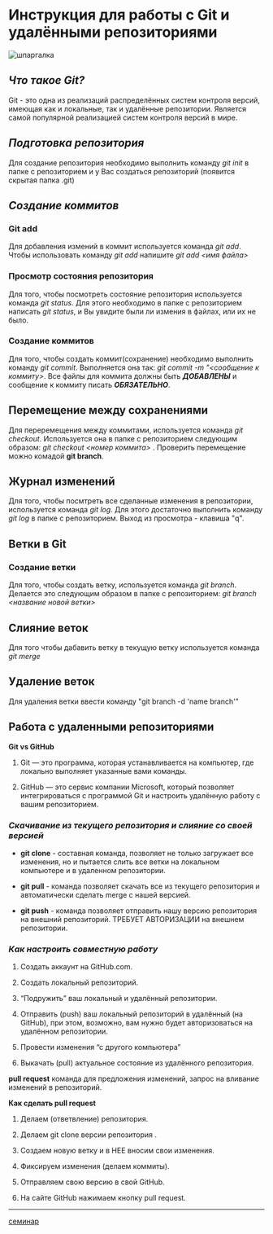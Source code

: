 # **Инструкция для работы с Git и удалёнными репозиториями**
![шпаргалка](markdown.png)


## *Что такое Git?*
Git - это одна из реализаций распределённых систем контроля версий, имеющая как и локальные, так и удалённые репозитории. Является самой популярной реализацией систем контроля версий в мире.
## *Подготовка репозитория*
Для создание репозитория необходимо выполнить команду *git init*  в папке с репозиторием и у Вас создаться репозиторий (появится скрытая папка .git)

## *Создание коммитов*

### **Git add**
Для добавления измений в коммит используется команда *git add*. Чтобы использовать команду *git add* напишите *git add <имя файла>*

### **Просмотр состояния репозитория**
Для того, чтобы посмотреть состояние репозитория используется команда *git status*. Для этого необходимо в папке с репозиторием написать *git status*, и Вы увидите были ли измения в файлах, или их не было.

### **Создание коммитов**
Для того, чтобы создать коммит(сохранение) необходимо выполнить команду *git commit*. Выполняется она так: *git commit -m "<сообщение к коммиту>*. Все файлы для коммита должны быть ***ДОБАВЛЕНЫ*** и сообщение к коммиту писать ***ОБЯЗАТЕЛЬНО***.

## **Перемещение между сохранениями**
Для переремещения между коммитами, используется команда *git checkout*. Используется она в папке с репозиторием следующим образом: *git checkout <номер коммита>* . Проверить перемещение можно комадой **git branch**.

## **Журнал изменений**
Для того, чтобы посмтреть все сделанные изменения в репозитории, используется команда *git log*. Для этого достаточно выполнить команду *git log* в папке с репозиторием.
Выход из просмотра - клавиша "q".

## **Ветки в Git**

### Создание ветки

Для того, чтобы создать ветку, используется команда *git branch*. Делается это следующим образом в папке с репозиторием: *git branch <название новой ветки>*

## **Слияние веток**

Для того чтобы дабавить ветку в текущую ветку используется команда *git merge <name branch>*

## **Удаление веток**
Для удаления ветки ввести команду "git branch -d 'name branch'"


## **Работа с удаленными репозиториями**

**Git vs GitHub**

1. Git — это программа, которая устанавливается на компьютер, где локально выполняет
указанные вами команды.

2. GitHub — это сервис компании Microsoft, который позволяет интегрироваться с
программой Git и настроить удалённую работу с вашим репозиторием.

### ***Скачивание из текущего репозитория и слияние со своей версией***

* **git clone** - составная команда, позволяет не только
загружает все изменения, но и пытается слить все ветки на локальном компьютере и в удаленном репозитории.

* **git pull**  - команда позволяет скачать все из текущего репозитория и автоматически сделать merge с нашей версией.

* **git push** - команда позволяет отправить нашу
версию репозитория на внешний репозиторий. ТРЕБУЕТ АВТОРИЗАЦИИ на внешнем репозитории.

### ***Как настроить совместную работу***

1. Создать аккаунт на GitHub.com.

2. Создать локальный репозиторий.

3. “Подружить” ваш локальный и удалённый репозитории.

4. Отправить (push) ваш локальный репозиторий в удалённый (на GitHub), при этом, возможно, вам нужно будет авторизоваться на удалённом репозитории.

5. Провести изменения “с другого компьютера”

6. Выкачать (pull) актуальное состояние из удалённого репозитория.

**pull request** команда для предложения изменений, запрос на вливание изменений в репозиторий.

**Как сделать pull request**

1. Делаем   (ответвление) репозитория.

2. Делаем git clone   версии репозитория .

3. Создаем новую ветку и в НЕЕ вносим свои изменения.

4. Фиксируем изменения (делаем коммиты).

5. Отправляем свою версию в свой GitHub.

6. На сайте GitHub нажимаем кнопку pull request.



___
[семинар](https://github.com/oleggolen/Seminar-13-12-2021/blob/master/Readme.md?plain=1)